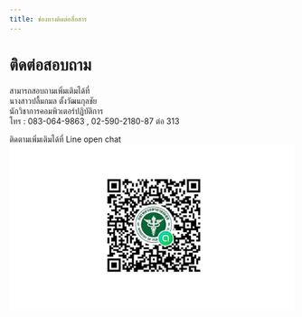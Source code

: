 ```yaml
---
title: ช่องทางติดต่อสื่อสาร
---
```


# ติดต่อสอบถาม
สามารถสอบถามเพิ่มเติมได้ที่   
นางสาวปลื้มกมล ตั้งวัฒนกุลชัย  
นักวิชาการคอมพิวเตอร์ปฏิบัติการ  
โทร : 083-064-9863 , 02-590-2180-87 ต่อ 313  

ติดตามเพิ่มเติมได้ที่ Line open chat
![](./img/lineopenchat.png)
